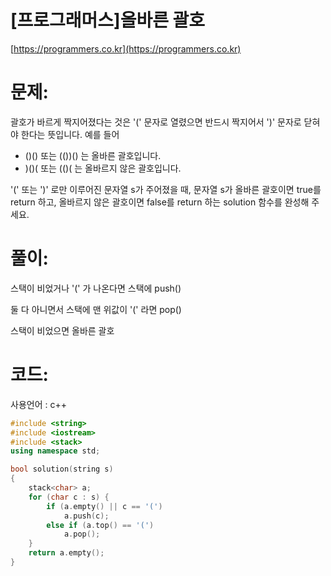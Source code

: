 # [프로그래머스]올바른 괄호

[https://programmers.co.kr](https://programmers.co.kr)

# 문제:

괄호가 바르게 짝지어졌다는 것은 '(' 문자로 열렸으면 반드시 짝지어서 ')' 문자로 닫혀야 한다는 뜻입니다. 예를 들어



- ()() 또는 (())() 는 올바른 괄호입니다.
- )()( 또는 (()( 는 올바르지 않은 괄호입니다.



'(' 또는 ')' 로만 이루어진 문자열 s가 주어졌을 때, 문자열 s가 올바른 괄호이면 true를 return 하고, 올바르지 않은 괄호이면 false를 return 하는 solution 함수를 완성해 주세요.



# 풀이:

스택이 비었거나 '(' 가 나온다면 스택에 push()

둘 다 아니면서 스택에 맨 위값이 '(' 라면 pop()

스택이 비었으면 올바른 괄호

  

# **코드:**
사용언어 : c++
```c++
#include <string>
#include <iostream>
#include <stack>
using namespace std;

bool solution(string s)
{
	stack<char> a;
	for (char c : s) {
		if (a.empty() || c == '(')	
			a.push(c);
		else if (a.top() == '(')
			a.pop();
	}
    return a.empty();
}
```

